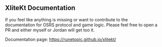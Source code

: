 ## XliteKt Documentation

If you feel like anything is missing or want to contribute to the documentation for OSRS protocol and game logic. Please feel free to open a PR and either myself or Jordan will get too it.


Documentation page: https://runetopic.github.io/xlitekt/
